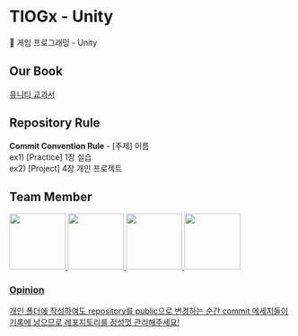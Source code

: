 # TIOGx - Unity

🎅 게임 프로그래밍 - Unity 

## Our Book
[유니티 교과서](https://books.google.co.kr/books/about/%EC%9C%A0%EB%8B%88%ED%8B%B0_%EA%B5%90%EA%B3%BC%EC%84%9C_%EA%B0%9C%EC%A0%954%ED%8C%90.html?id=QhceEAAAQBAJ&redir_esc=y)

## Repository Rule

**Commit Convention Rule** - [주제] 이름   
ex1) [Practice] 1장 실습  
ex2) [Project] 4장 개인 프로젝트
   
## Team Member

<p>
<a href="https://github.com/wogns0197">
  <img src="https://github.com/wogns0197.png" width="100">
</a>
<a href="https://github.com/JeongEunJi1127">
  <img src="https://github.com/JeongEunJi1127.png" width="100">
</a>
<a href="https://github.com/hij2696">
  <img src="https://github.com/hij2696.png" width="100">
</a>
<a href="https://github.com/ggjae">
  <img src="https://github.com/ggjae.png" width="100">
</p>
  


### Opinion
개인 폴더에 작성하여도 repository를 public으로 변경하는 순간 commit 메세지들이 기록에 남으므로 레포지토리를 정성껏 관리해주세요!


